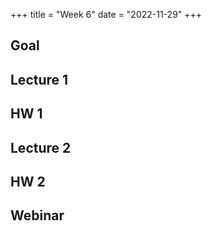 +++
title = "Week 6"
date = "2022-11-29"
+++


## Goal

## Lecture 1

## HW 1

## Lecture 2

## HW 2

## Webinar

